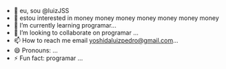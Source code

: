 - 👋 eu, sou @luizJSS
- 👀 estou interested in money money money money money money money 
- 🌱 I’m currently learning programar...
- 💞️ I’m looking to collaborate on programar ...
- 📫 How to reach me email yoshidaluizpedro@gmail.com...
- 😄 Pronouns: ...
- ⚡ Fun fact: programar ...

<!---
luizJSS/luizJSS is a ✨ special ✨ repository because its `README.md` (this file) appears on your GitHub profile.
You can click the Preview link to take a look at your changes.
--->

